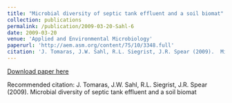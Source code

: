 ```yaml
---
title: "Microbial diversity of septic tank effluent and a soil biomat"
collection: publications
permalink: /publication/2009-03-20-Sahl-6
date: 2009-03-20
venue: 'Applied and Environmental Microbiology'
paperurl: 'http://aem.asm.org/content/75/10/3348.full'
citation: 'J. Tomaras, J.W. Sahl, R.L. Siegrist, J.R. Spear (2009).  Microbial diversity of septic tank effluent and a soil biomat'
---
```


<a href='http://aem.asm.org/content/75/10/3348.full'>Download paper here</a>

Recommended citation: J. Tomaras, J.W. Sahl, R.L. Siegrist, J.R. Spear (2009).  Microbial diversity of septic tank effluent and a soil biomat